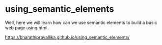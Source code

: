 # using_semantic_elements
Well, here we will learn how can we use semantic elements to build a basic web page using html.


https://bharathipravallika.github.io/using_semantic_elements/

